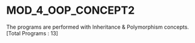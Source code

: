 # MOD_4_OOP_CONCEPT2

The programs are performed with Inheritance & Polymorphism concepts. [Total Programs : 13]
